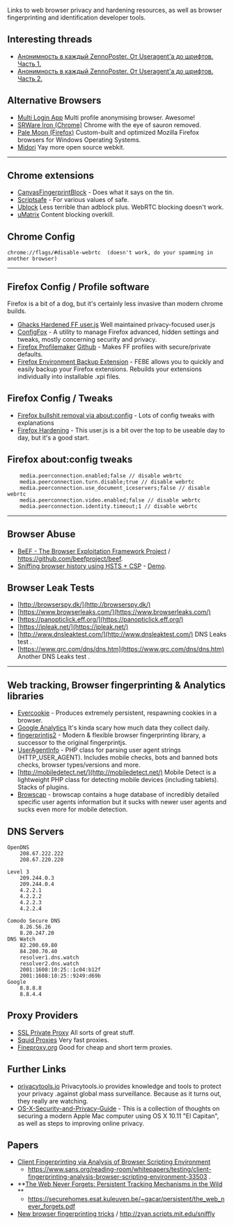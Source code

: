 Links to web browser privacy and hardening resources, as well as browser fingerprinting and identification developer tools.

## Interesting threads ##
- [Анонимность в каждый ZennoPoster. От Useragent'a до шрифтов. Часть 1.](http://zennolab.com/discussion/threads/anonimnost-v-kazhdyj-zennoposter-ot-useragenta-do-shriftov-chast-1.37703/)
- [Анонимность в каждый ZennoPoster. От Useragent'a до шрифтов. Часть 2.](http://zennolab.com/discussion/threads/anonimnost-v-kazhdyj-zennoposter-ot-useragenta-do-shriftov-chast-2.44575/)



## Alternative Browsers ##

- [Multi Login App](https://multiloginapp.com/) Multi profile anonymising browser. Awesome!
- [SRWare Iron (Chrome)](http://www.srware.net/en/software_srware_iron.php) Chrome with the eye of sauron removed.
- [Pale Moon (Firefox)](https://www.palemoon.org/) Custom-built and optimized Mozilla Firefox browsers for Windows Operating Systems.
- [Midori](http://www.midori-browser.org/) Yay more open source webkit.

----------

## Chrome extensions ##
- [CanvasFingerprintBlock](https://chrome.google.com/webstore/detail/canvasfingerprintblock/ipmjngkmngdcdpmgmiebdmfbkcecdndc) - Does what it says on the tin.
- [Scriptsafe](https://chrome.google.com/webstore/detail/scriptsafe/oiigbmnaadbkfbmpbfijlflahbdbdgdf) - For various values of safe.
- [Ublock](https://chrome.google.com/webstore/detail/ublock-origin/cjpalhdlnbpafiamejdnhcphjbkeiagm/related) Less terrible than adblock plus. WebRTC blocking doesn't work.
- [uMatrix](https://chrome.google.com/webstore/detail/umatrix/ogfcmafjalglgifnmanfmnieipoejdcf) Content blocking overkill.

## Chrome Config ##
	chrome://flags/#disable-webrtc  (doesn't work, do your spamming in another browser)

----------

## Firefox Config / Profile software ##
Firefox is a bit of a dog, but it's certainly less invasive than modern chrome builds.
- [Ghacks Hardened FF user.js](https://github.com/ghacksuserjs/ghacks-user.js) Well maintained privacy-focused user.js
- [ConfigFox](http://configfox.sourceforge.net/) - A utility to manage Firefox advanced, hidden settings and tweaks, mostly concerning security and privacy.
- [Firefox Profilemaker](https://www.ffprofile.com/) [Github](https://github.com/allo-/firefox-profilemaker) - Makes FF profiles with secure/private defaults. 
- [Firefox Environment Backup Extension](http://softwarebychuck.com/febe/febe.html#latest)  - FEBE allows you to quickly and easily backup your Firefox extensions. Rebuilds your extensions individually into installable .xpi files. 


## Firefox Config / Tweaks ##

- [Firefox bullshit removal via about:config](https://gist.github.com/haasn/69e19fc2fe0e25f3cff5) - Lots of config tweaks with explanations
- [Firefox Hardening](https://github.com/pyllyukko/user.js/) - This user.js is a bit over the top to be useable day to day, but it's a good start.

## Firefox about:config tweaks ##
    	media.peerconnection.enabled;false // disable webrtc
    	media.peerconnection.turn.disable;true // disable webrtc
    	media.peerconnection.use_document_iceservers;false // disable webrtc
    	media.peerconnection.video.enabled;false // disable webrtc
    	media.peerconnection.identity.timeout;1 // disable webrtc

----------


## Browser Abuse ##
- [BeEF - The Browser Exploitation Framework Project](http://beefproject.com/)    / https://github.com/beefproject/beef.
- [Sniffing browser history using HSTS + CSP](https://github.com/diracdeltas/sniffly) -  [Demo](http://zyan.scripts.mit.edu/sniffly/).

## Browser Leak Tests ##
- [http://browserspy.dk/](http://browserspy.dk/)
- [https://www.browserleaks.com/](https://www.browserleaks.com/)
- [https://panopticlick.eff.org/](https://panopticlick.eff.org/)
- [https://ipleak.net/](https://ipleak.net/)
- [http://www.dnsleaktest.com/](http://www.dnsleaktest.com/) DNS Leaks test .
- [https://www.grc.com/dns/dns.htm](https://www.grc.com/dns/dns.htm) Another DNS Leaks test .


----------


## Web tracking, Browser fingerprinting & Analytics libraries ##
- [Evercookie](https://github.com/samyk/evercookie) - Produces extremely persistent, respawning cookies in a browser.
- [Google Analytics](https://analytics.google.com/) It's kinda scary how much data they collect daily.
- [fingerprintjs2](https://github.com/Valve/fingerprintjs2) - Modern & flexible browser fingerprinting library, a successor to the original fingerprintjs.
- [UserAgentInfo](https://github.com/quentin389/UserAgentInfo) - PHP class for parsing user agent strings (HTTP_USER_AGENT). Includes mobile checks, bots and banned bots checks, browser types/versions and more.
- [http://mobiledetect.net/](http://mobiledetect.net/) Mobile Detect is a lightweight PHP class for detecting mobile devices (including tablets). Stacks of plugins.
- [Browscap](http://tempdownloads.browserscap.com/) - browscap contains a huge database of incredibly detailed specific user agents information but it sucks with newer user agents and sucks even more for mobile detection.

## DNS Servers ##
````
OpenDNS
	208.67.222.222 
	208.67.220.220 

Level 3
	209.244.0.3
	209.244.0.4 
	4.2.2.1 
	4.2.2.2 
	4.2.2.3 
	4.2.2.4

Comodo Secure DNS
	8.26.56.26 
	8.20.247.20
DNS Watch
	82.200.69.80 
	84.200.70.40 
	resolver1.dns.watch
	resolver2.dns.watch
	2001:1608:10:25::1c04:b12f
	2001:1608:10:25::9249:d69b 
Google
	8.8.8.8
	8.8.4.4
````


## Proxy Providers ##
- [SSL Private Proxy](https://www.sslprivateproxy.com) All sorts of great stuff.
- [Squid Proxies](http://www.squidproxies.com/) Very fast proxies.
- [Fineproxy.org](https://buy.fineproxy.org/eng/mini.html) Good for cheap and short term proxies.

## Further Links ##
- [privacytools.io](https://www.privacytools.io/) Privacytools.io provides knowledge and tools to protect your privacy .against global mass surveillance. Because as it turns out, they really are watching.
- [OS-X-Security-and-Privacy-Guide](https://github.com/drduh/OS-X-Security-and-Privacy-Guide)  - This is a collection of thoughts on securing a modern Apple Mac computer using OS X 10.11 "El Capitan", as well as steps to improving online privacy.

## Papers ##
- [Client Fingerprinting via Analysis of Browser Scripting Environment](https://www.sans.org/reading-room/whitepapers/testing/client-fingerprinting-analysis-browser-scripting-environment-33503) 
	- https://www.sans.org/reading-room/whitepapers/testing/client-fingerprinting-analysis-browser-scripting-environment-33503 . 
- **[The Web Never Forgets: Persistent Tracking Mechanisms in the Wild](https://securehomes.esat.kuleuven.be/~gacar/persistent/) **
	- https://securehomes.esat.kuleuven.be/~gacar/persistent/the_web_never_forgets.pdf
- [New browser fingerprinting tricks](https://zyan.scripts.mit.edu/presentations/toorcon2015.pdf) / http://zyan.scripts.mit.edu/sniffly
